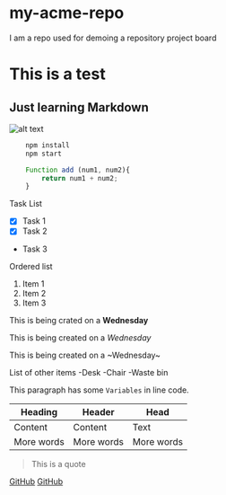 # my-acme-repo
I am a repo used for demoing a repository project board
# This is a test

## Just learning Markdown 

![alt text](https://www.google.com/search?q=github+picture&source=lnms&tbm=isch&sa=X&ved=2ahUKEwjVytOQuff0AhVJ-6QKHXzWA3IQ_AUoAXoECAEQAw&biw=1440&bih=741&dpr=1#imgrc=Hm7x3KXilRreSM)
<!--Codeblocks-->
```bash
    npm install
    npm start
```

```Javascript
    Function add (num1, num2){
        return num1 + num2;
    }

```
Task List
<!--Task Lists-->
* [x] Task 1
* [x] Task 2
* Task 3

Ordered list
1. Item 1
1. Item 2
1. Item 3

This is being crated on a **Wednesday**

This is being created on a *Wednesday*

This is being created on a ~Wednesday~

List of other items
-Desk
-Chair
-Waste bin


<!--InlineCode-->
This paragraph has some `Variables` in line code.


<!--Table-->

| Heading | Header | Head |
|---------|--------|------|
|Content  | Content| Text |
|More words| More words| More words|



<!--Blockquote-->
> This is a quote

<!--Links-->

[GitHub](https://github.com)
[GitHub](https://github.com
"GitHub")


















